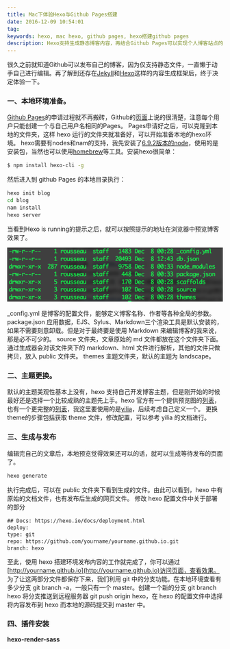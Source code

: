 ```yaml
---
title: Mac下体验Hexo与Github Pages搭建
date: 2016-12-09 10:54:01
tag: 
keywords: hexo, mac hexo, github pages, hexo搭建github pages
description: Hexo支持生成静态博客内容，再结合Github Pages可以实现个人博客站点的快速搭建。
---
```


很久之前就知道Github可以发布自己的博客，因为仅支持静态文件，一直懒于动手自己进行编辑。再了解到还存在[JekyII](https://hexo.io/)和[Hexo](https://hexo.io/)这样的内容生成框架后，终于决定体验一下。

### 一、本地环境准备。
[Github Pages](https://pages.github.com/)的申请过程就不再搬砖，Github的[页面](https://pages.github.com/)上说的很清楚，注意每个用户只能创建一个与自己用户名相同的Pages。
Pages申请好之后，可以克隆到本地的文件夹，这样 hexo 运行的文件夹就准备好，可以开始准备本地的hexo环境。
hexo需要有nodes和nam的支持，我先安装了[6.9.2版本的node](https://nodejs.org/dist/v6.9.2/node-v6.9.2.pkg)，使用的是安装包，当然也可以使用[homebrew](http://brew.sh/)等工具。安装hexo很简单：
```bash
$ npm install hexo-cli -g
```
然后进入到 github Pages 的本地目录执行：
```bash
hexo init blog
cd blog
nam install
hexo server
```
当看到Hexo is running的提示之后，就可以按照提示的地址在浏览器中预览博客效果了。

![](20161209-hexo-and-github-pages/39469-20161209105601835-184073315.png)

_config.yml 是博客的配置文件，能够定义博客名称、作者等各种全局的参数。
package.json 应用数据，EJS、Sylus、Markdown三个渲染工具是默认安装的，如果不需要刻意卸载。但是对于最终要是使用 Markdown 来编辑博客的我来说，那是必不可少的。
source 文件夹，文章原始的 md 文件都放在这个文件夹下面。通过生成器会对该文件夹下的 markdown、html 文件进行解析，其他的文件只做拷贝，放入 public 文件夹。
themes 主题文件夹，默认的主题为 landscape。

### 二、主题更换。
默认的主题美观性基本上没有，hexo 支持自己开发博客主题，但是刚开始的时候最好还是选择一个比较成熟的主题先上手。hexo 官方有一个提供预览图的[列表](https://hexo.io/themes/)，也有一个更完整的[列表](https://github.com/hexojs/hexo/wiki/Themes)，我这里要使用的是[yilia](https://github.com/litten/hexo-theme-yilia)，后续考虑自己定义一个。
更换theme的步骤包括获取 theme 文件，修改配置，可以参考 yilia 的文档进行。

### 三、生成与发布
编辑完自己的文章后，本地预览觉得效果还可以的话，就可以生成等待发布的页面了。
```bash
hexo generate
```
执行完成后，可以在 public 文件夹下看到生成的文件。由此可以看到，hexo 中有原始的文档文件，也有发布后生成的网页文件。
修改 hexo 配置文件中关于部署的部分
```# Deployment
## Docs: https://hexo.io/docs/deployment.html
deploy:
type: git
repo: https://github.com/yourname/yourname.github.io.git
branch: hexo
```
至此，使用 hexo 搭建环境发布内容的工作就完成了，你可以通过[http://yourname.github.io](http://yourname.github.io)访问页面，查看效果。
为了让这两部分文件都保存下来，我们利用 git 中的分支功能。在本地环境查看有多少分支 git branch -a，一般只有一个 master。创建一个新的分支 git branch hexo
将分支推送到远程服务器 git push origin hexo，在 hexo 的配置文件中选择将内容发布到 hexo 而本地的源码提交到 master 中。

### 四、插件安装

**hexo-render-sass**

